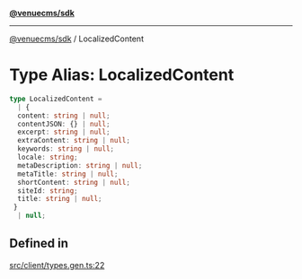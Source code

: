 [**@venuecms/sdk**](../README.md)

***

[@venuecms/sdk](../README.md) / LocalizedContent

# Type Alias: LocalizedContent

```ts
type LocalizedContent = 
  | {
  content: string | null;
  contentJSON: {} | null;
  excerpt: string | null;
  extraContent: string | null;
  keywords: string | null;
  locale: string;
  metaDescription: string | null;
  metaTitle: string | null;
  shortContent: string | null;
  siteId: string;
  title: string | null;
 }
  | null;
```

## Defined in

[src/client/types.gen.ts:22](https://github.com/venuecms/sdk/blob/823b04c9ee84b4d1baaafd2d6fb4c862f759e4e8/src/client/types.gen.ts#L22)
